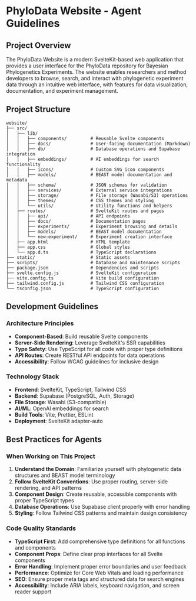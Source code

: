 # PhyloData Website - Agent Guidelines

## Project Overview

The PhyloData Website is a modern SvelteKit-based web application that provides a user interface for the PhyloData repository for Bayesian Phylogenetics Experiments. The website enables researchers and method developers to browse, search, and interact with phylogenetic experiment data through an intuitive web interface, with features for data visualization, documentation, and experiment management.

## Project Structure

```
website/
├── src/
│   ├── lib/
│   │   ├── components/         # Reusable Svelte components
│   │   ├── docs/               # User-facing documentation (Markdown)
│   │   ├── db/                 # Database operations and Supabase integration
│   │   ├── embeddings/         # AI embeddings for search functionality
│   │   ├── icons/              # Custom SVG icon components
│   │   ├── models/             # BEAST model documentation and metadata
│   │   ├── schema/             # JSON schemas for validation
│   │   ├── services/           # External service integrations
│   │   ├── storage/            # File storage (Wasabi/S3) operations
│   │   ├── themes/             # CSS themes and styling
│   │   └── utils/              # Utility functions and helpers
│   ├── routes/                 # SvelteKit routes and pages
│   │   ├── api/                # API endpoints
│   │   ├── docs/               # Documentation pages
│   │   ├── experiments/        # Experiment browsing and details
│   │   ├── models/             # BEAST model documentation
│   │   └── new-experiment/     # Experiment creation interface
│   ├── app.html                # HTML template
│   ├── app.css                 # Global styles
│   └── app.d.ts                # TypeScript declarations
├── static/                     # Static assets
├── scripts/                    # Database and maintenance scripts
├── package.json                # Dependencies and scripts
├── svelte.config.js            # SvelteKit configuration
├── vite.config.ts              # Vite build configuration
├── tailwind.config.js          # Tailwind CSS configuration
└── tsconfig.json               # TypeScript configuration
```

## Development Guidelines

### Architecture Principles

- **Component-Based**: Build reusable Svelte components
- **Server-Side Rendering**: Leverage SvelteKit's SSR capabilities
- **Type Safety**: Use TypeScript for all code with proper type definitions
- **API Routes**: Create RESTful API endpoints for data operations
- **Accessibility**: Follow WCAG guidelines for inclusive design

### Technology Stack

- **Frontend**: SvelteKit, TypeScript, Tailwind CSS
- **Backend**: Supabase (PostgreSQL, Auth, Storage)
- **File Storage**: Wasabi (S3-compatible)
- **AI/ML**: OpenAI embeddings for search
- **Build Tools**: Vite, Prettier, ESLint
- **Deployment**: SvelteKit adapter-auto

## Best Practices for Agents

### When Working on This Project

1. **Understand the Domain**: Familiarize yourself with phylogenetic data structures and BEAST model terminology
2. **Follow SvelteKit Conventions**: Use proper routing, server-side rendering, and API patterns
3. **Component Design**: Create reusable, accessible components with proper TypeScript types
4. **Database Operations**: Use Supabase client properly with error handling
5. **Styling**: Follow Tailwind CSS patterns and maintain design consistency

### Code Quality Standards

- **TypeScript First**: Add comprehensive type definitions for all functions and components
- **Component Props**: Define clear prop interfaces for all Svelte components
- **Error Handling**: Implement proper error boundaries and user feedback
- **Performance**: Optimize for Core Web Vitals and loading performance
- **SEO**: Ensure proper meta tags and structured data for search engines
- **Accessibility**: Include ARIA labels, keyboard navigation, and screen reader support
